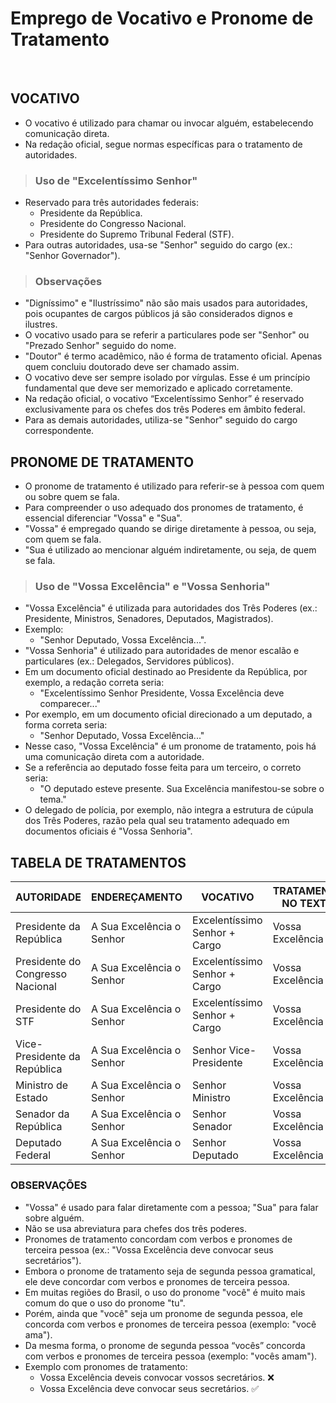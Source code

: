 # Emprego de Vocativo e Pronome de Tratamento

<br>

## VOCATIVO
* O vocativo é utilizado para chamar ou invocar alguém, estabelecendo comunicação direta. 
* Na redação oficial, segue normas específicas para o tratamento de autoridades.

> ### Uso de "Excelentíssimo Senhor"
* Reservado para três autoridades federais:
  - Presidente da República.
  - Presidente do Congresso Nacional.
  - Presidente do Supremo Tribunal Federal (STF).
* Para outras autoridades, usa-se "Senhor" seguido do cargo (ex.: "Senhor Governador").

> ### Observações
* "Digníssimo" e "Ilustríssimo" não são mais usados para autoridades, pois ocupantes de cargos públicos já são considerados dignos e ilustres.
* O vocativo usado para se referir a particulares pode ser "Senhor" ou "Prezado Senhor" seguido do nome.
* "Doutor" é termo acadêmico, não é forma de tratamento oficial. Apenas quem concluiu doutorado deve ser chamado assim.
* O vocativo deve ser sempre isolado por vírgulas. Esse é um princípio fundamental que deve ser memorizado e aplicado corretamente.
* Na redação oficial, o vocativo “Excelentíssimo Senhor” é reservado exclusivamente para os chefes dos três Poderes em âmbito federal.
* Para as demais autoridades, utiliza-se "Senhor" seguido do cargo correspondente.

## PRONOME DE TRATAMENTO
* O pronome de tratamento é utilizado para referir-se à pessoa com quem ou sobre quem se fala. 
* Para compreender o uso adequado dos pronomes de tratamento, é essencial diferenciar "Vossa" e "Sua".
* "Vossa" é empregado quando se dirige diretamente à pessoa, ou seja, com quem se fala.
* "Sua é utilizado ao mencionar alguém indiretamente, ou seja, de quem se fala.

> ### Uso de "Vossa Excelência" e "Vossa Senhoria"
* "Vossa Excelência" é utilizada para autoridades dos Três Poderes (ex.: Presidente, Ministros, Senadores, Deputados, Magistrados).
* Exemplo: 
  - "Senhor Deputado, Vossa Excelência...".
* "Vossa Senhoria" é utilizado para autoridades de menor escalão e particulares (ex.: Delegados, Servidores públicos).
* Em um documento oficial destinado ao Presidente da República, por exemplo, a redação correta seria: 
  - "Excelentíssimo Senhor Presidente, Vossa Excelência deve comparecer..."
* Por exemplo, em um documento oficial direcionado a um deputado, a forma correta seria:
  - "Senhor Deputado, Vossa Excelência..."
* Nesse caso, "Vossa Excelência" é um pronome de tratamento, pois há uma comunicação direta com a autoridade.
* Se a referência ao deputado fosse feita para um terceiro, o correto seria: 
  - "O deputado esteve presente. Sua Excelência manifestou-se sobre o tema."
* O delegado de polícia, por exemplo, não integra a estrutura de cúpula dos Três Poderes, razão pela qual seu tratamento adequado em documentos oficiais é "Vossa Senhoria".

## TABELA DE TRATAMENTOS

| AUTORIDADE                       | ENDEREÇAMENTO             | VOCATIVO                      | TRATAMENTO NO TEXTO | ABREVIATURA |
|----------------------------------|---------------------------|-------------------------------|---------------------|-------------|
| Presidente da República          | A Sua Excelência o Senhor | Excelentíssimo Senhor + Cargo | Vossa Excelência    | Não se usa  |
| Presidente do Congresso Nacional | A Sua Excelência o Senhor | Excelentíssimo Senhor + Cargo | Vossa Excelência    | Não se usa  |
| Presidente do STF                | A Sua Excelência o Senhor | Excelentíssimo Senhor + Cargo | Vossa Excelência    | Não se usa  |
| Vice-Presidente da República     | A Sua Excelência o Senhor | Senhor Vice-Presidente        | Vossa Excelência    | V – Exa.    |
| Ministro de Estado               | A Sua Excelência o Senhor | Senhor Ministro               | Vossa Excelência    | V – Exa.    |
| Senador da República             | A Sua Excelência o Senhor | Senhor Senador                | Vossa Excelência    | V – Exa.    |
| Deputado Federal                 | A Sua Excelência o Senhor | Senhor Deputado               | Vossa Excelência    | V – Exa.    |

### OBSERVAÇÕES
* "Vossa" é usado para falar diretamente com a pessoa; "Sua" para falar sobre alguém.
* Não se usa abreviatura para chefes dos três poderes.
* Pronomes de tratamento concordam com verbos e pronomes de terceira pessoa (ex.: "Vossa Excelência deve convocar seus secretários").
* Embora o pronome de tratamento seja de segunda pessoa gramatical, ele deve concordar com verbos e pronomes de terceira pessoa. 
* Em muitas regiões do Brasil, o uso do pronome "você" é muito mais comum do que o uso do pronome "tu". 
* Porém, ainda que "você" seja um pronome de segunda pessoa, ele concorda com verbos e pronomes de terceira pessoa (exemplo: "você ama"). 
* Da mesma forma, o pronome de segunda pessoa “vocês” concorda com verbos e pronomes de terceira pessoa (exemplo: "vocês amam").
* Exemplo com pronomes de tratamento:
  - Vossa Excelência deveis convocar vossos secretários. ❌
  - Vossa Excelência deve convocar seus secretários. ✅